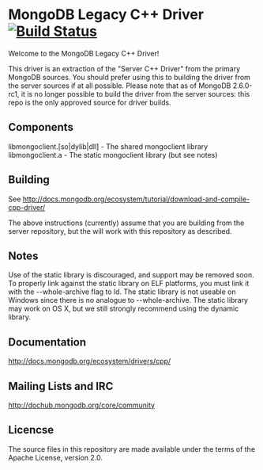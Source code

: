 # MongoDB Legacy C++ Driver [![Build Status](https://travis-ci.org/mongodb/mongo-cxx-driver.png?branch=legacy)](https://travis-ci.org/mongodb/mongo-cxx-driver)
Welcome to the MongoDB Legacy C++ Driver!

This driver is an extraction of the "Server C++ Driver" from the primary
MongoDB sources. You should prefer using this to building the driver
from the server sources if at all possible. Please note that as of
MongoDB 2.6.0-rc1, it is no longer possible to build the driver from
the server sources: this repo is the only approved source for driver builds.

## Components

  libmongoclient.[so|dylib|dll] - The shared mongoclient library
  libmongoclient.a - The static mongoclient library (but see notes)

## Building

  See http://docs.mongodb.org/ecosystem/tutorial/download-and-compile-cpp-driver/

  The above instructions (currently) assume that you are building from the server
  repository, but the will work with this repository as described.

## Notes

  Use of the static library is discouraged, and support may be removed soon. To properly
  link against the static library on ELF platforms, you must link it with the
  --whole-archive flag to ld. The static library is not useable on Windows since
  there is no analogue to --whole-archive. The static library may work on OS X, but
  we still strongly recommend using the dynamic library.

## Documentation

  http://docs.mongodb.org/ecosystem/drivers/cpp/

## Mailing Lists and IRC

  http://dochub.mongodb.org/core/community

## Licencse

  The source files in this repository are made available under the terms of the
  Apache License, version 2.0.
